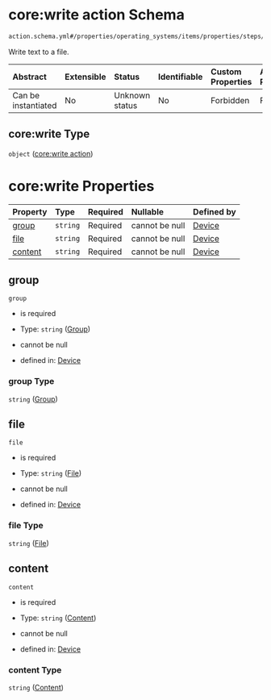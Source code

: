 # core:write action Schema

```txt
action.schema.yml#/properties/operating_systems/items/properties/steps/items/properties/actions/items/properties/core:write
```

Write text to a file.

| Abstract            | Extensible | Status         | Identifiable | Custom Properties | Additional Properties | Access Restrictions | Defined In                                                          |
| :------------------ | :--------- | :------------- | :----------- | :---------------- | :-------------------- | :------------------ | :------------------------------------------------------------------ |
| Can be instantiated | No         | Unknown status | No           | Forbidden         | Forbidden             | none                | [device.schema.json*](../device.schema.json "open original schema") |

## core:write Type

`object` ([core:write action](device-properties-operating-systems-operating-system-properties-steps-step-properties-group-step-action-properties-corewrite-action.md))

# core:write Properties

| Property            | Type     | Required | Nullable       | Defined by                                                                                                                                                                                                                                                                                                           |
| :------------------ | :------- | :------- | :------------- | :------------------------------------------------------------------------------------------------------------------------------------------------------------------------------------------------------------------------------------------------------------------------------------------------------------------- |
| [group](#group)     | `string` | Required | cannot be null | [Device](device-properties-operating-systems-operating-system-properties-steps-step-properties-group-step-action-properties-corewrite-action-properties-group.md "action.schema.yml#/properties/operating_systems/items/properties/steps/items/properties/actions/items/properties/core:write/properties/group")     |
| [file](#file)       | `string` | Required | cannot be null | [Device](device-properties-operating-systems-operating-system-properties-steps-step-properties-group-step-action-properties-corewrite-action-properties-file.md "action.schema.yml#/properties/operating_systems/items/properties/steps/items/properties/actions/items/properties/core:write/properties/file")       |
| [content](#content) | `string` | Required | cannot be null | [Device](device-properties-operating-systems-operating-system-properties-steps-step-properties-group-step-action-properties-corewrite-action-properties-content.md "action.schema.yml#/properties/operating_systems/items/properties/steps/items/properties/actions/items/properties/core:write/properties/content") |

## group



`group`

*   is required

*   Type: `string` ([Group](device-properties-operating-systems-operating-system-properties-steps-step-properties-group-step-action-properties-corewrite-action-properties-group.md))

*   cannot be null

*   defined in: [Device](device-properties-operating-systems-operating-system-properties-steps-step-properties-group-step-action-properties-corewrite-action-properties-group.md "action.schema.yml#/properties/operating_systems/items/properties/steps/items/properties/actions/items/properties/core:write/properties/group")

### group Type

`string` ([Group](device-properties-operating-systems-operating-system-properties-steps-step-properties-group-step-action-properties-corewrite-action-properties-group.md))

## file



`file`

*   is required

*   Type: `string` ([File](device-properties-operating-systems-operating-system-properties-steps-step-properties-group-step-action-properties-corewrite-action-properties-file.md))

*   cannot be null

*   defined in: [Device](device-properties-operating-systems-operating-system-properties-steps-step-properties-group-step-action-properties-corewrite-action-properties-file.md "action.schema.yml#/properties/operating_systems/items/properties/steps/items/properties/actions/items/properties/core:write/properties/file")

### file Type

`string` ([File](device-properties-operating-systems-operating-system-properties-steps-step-properties-group-step-action-properties-corewrite-action-properties-file.md))

## content



`content`

*   is required

*   Type: `string` ([Content](device-properties-operating-systems-operating-system-properties-steps-step-properties-group-step-action-properties-corewrite-action-properties-content.md))

*   cannot be null

*   defined in: [Device](device-properties-operating-systems-operating-system-properties-steps-step-properties-group-step-action-properties-corewrite-action-properties-content.md "action.schema.yml#/properties/operating_systems/items/properties/steps/items/properties/actions/items/properties/core:write/properties/content")

### content Type

`string` ([Content](device-properties-operating-systems-operating-system-properties-steps-step-properties-group-step-action-properties-corewrite-action-properties-content.md))
